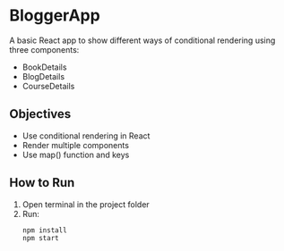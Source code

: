 # BloggerApp

A basic React app to show different ways of conditional rendering using three components:
- BookDetails
- BlogDetails
- CourseDetails

## Objectives
- Use conditional rendering in React
- Render multiple components
- Use map() function and keys

## How to Run

1. Open terminal in the project folder
2. Run:
   ```bash
   npm install
   npm start
